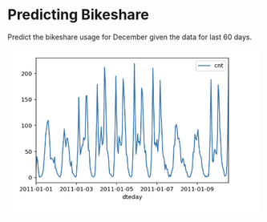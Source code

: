 # Predicting Bikeshare

Predict the bikeshare usage for December given the data for last 60 days. 

![number of bikers](https://github.com/shahzina/Bikeshare/blob/master/images/num_bike_riders.png)
